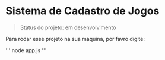 <h1>Sistema de Cadastro de Jogos</h1>

>Status do projeto: em desenvolvimento

Para rodar esse projeto na sua máquina, por favro digite:

'''
node app.js
'''
